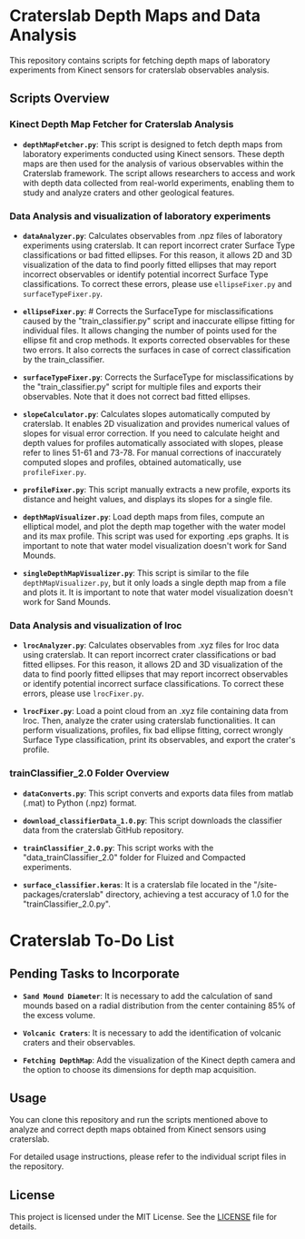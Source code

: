 # Craterslab Depth Maps and Data Analysis

This repository contains scripts for fetching depth maps of laboratory experiments from Kinect sensors for craterslab observables analysis.
## Scripts Overview

### Kinect Depth Map Fetcher for Craterslab Analysis

- **`depthMapFetcher.py`**: This script is designed to fetch depth maps from laboratory experiments conducted using Kinect sensors. These depth maps are then used for the analysis of various observables within the Craterslab framework. The script allows researchers to access and work with depth data collected from real-world experiments, enabling them to study and analyze craters and other geological features.

### Data Analysis and visualization of laboratory experiments

- **`dataAnalyzer.py`**: Calculates observables from .npz files of laboratory experiments using craterslab. It can report incorrect crater Surface Type classifications or bad fitted ellipses. For this reason, it allows 2D and 3D visualization of the data to find poorly fitted ellipses that may report incorrect observables or identify potential incorrect Surface Type classifications. To correct these errors, please use `ellipseFixer.py` and `surfaceTypeFixer.py`.

- **`ellipseFixer.py`**: # Corrects the SurfaceType for misclassifications caused by the "train_classifier.py" script and inaccurate ellipse fitting for individual files. It allows changing the number of points used for the ellipse fit and crop methods. It exports corrected observables for these two errors. It also corrects the surfaces in case of correct classification by the train_classifier.

- **`surfaceTypeFixer.py`**: Corrects the SurfaceType for misclassifications by the "train_classifier.py" script for multiple files and exports their observables. Note that it does not correct bad fitted ellipses.

- **`slopeCalculator.py`**: Calculates slopes automatically computed by craterslab. It enables 2D visualization and provides numerical values of slopes for visual error correction. If you need to calculate height and depth values for profiles automatically associated with slopes, please refer to lines 51-61 and 73-78. For manual corrections of inaccurately computed slopes and profiles, obtained automatically, use `profileFixer.py`. 

- **`profileFixer.py`**: This script manually extracts a new profile, exports its distance and height values, and displays its slopes for a single file. 

- **`depthMapVisualizer.py`**: Load depth maps from files, compute an elliptical model, and plot the depth map together with the water model and its max profile. This script was used for exporting .eps graphs. It is important to note that water model visualization doesn't work for Sand Mounds.

- **`singleDepthMapVisualizer.py`**: This script is similar to the file `depthMapVisualizer.py`, but it only loads a single depth map from a file and plots it. It is important to note that water model visualization doesn't work for Sand Mounds.

### Data Analysis and visualization of lroc

- **`lrocAnalyzer.py`**: Calculates observables from .xyz files for lroc data using craterslab. It can report incorrect crater classifications or bad fitted ellipses. For this reason, it allows 2D and 3D visualization of the data to find poorly fitted ellipses that may report incorrect observables or identify potential incorrect surface classifications. To correct these errors, please use `lrocFixer.py`.

- **`lrocFixer.py`**: Load a point cloud from an .xyz file containing data from lroc. Then, analyze the crater using craterslab functionalities. It can perform visualizations, profiles, fix bad ellipse fitting, correct wrongly Surface Type classification, print its observables, and export the crater's profile.

### trainClassifier_2.0 Folder Overview

- **`dataConverts.py`**: This script converts and exports data files from matlab (.mat) to Python (.npz) format.

- **`download_classifierData_1.0.py`**: This script downloads the classifier data from the craterslab GitHub repository.

- **`trainClassifier_2.0.py`**: This script works with the "data_trainClassifier_2.0" folder for Fluized and Compacted experiments. 

- **`surface_classifier.keras`**: It is a craterslab file located in the "/site-packages/craterslab" directory, achieving a test accuracy of 1.0 for the "trainClassifier_2.0.py". 

# Craterslab To-Do List

## Pending Tasks to Incorporate

- **`Sand Mound Diameter`**: It is necessary to add the calculation of sand mounds based on a radial distribution from the center containing 85% of the excess volume.

- **`Volcanic Craters`**: It is necessary to add the identification of volcanic craters and their observables.

- **`Fetching DepthMap`**: Add the visualization of the Kinect depth camera and the option to choose its dimensions for depth map acquisition.

## Usage

You can clone this repository and run the scripts mentioned above to analyze and correct depth maps obtained from Kinect sensors using craterslab.

For detailed usage instructions, please refer to the individual script files in the repository.

## License

This project is licensed under the MIT License. See the [LICENSE](LICENSE) file for details.
